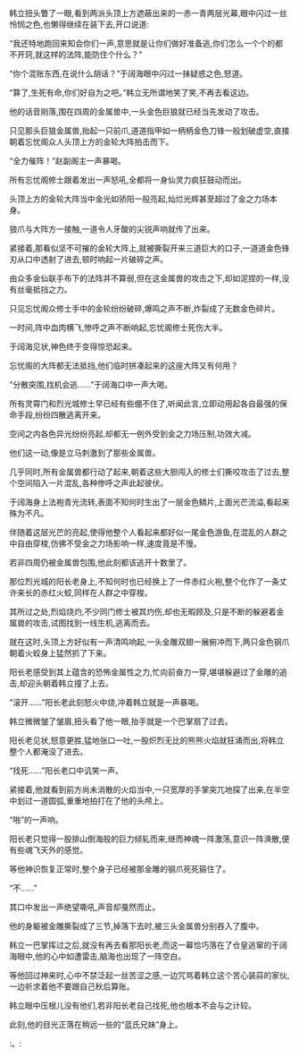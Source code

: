 
韩立扭头瞥了一眼,看到两派头顶上方遮蔽出来的一赤一青两层光幕,眼中闪过一丝怜悯之色,也懒得继续在装下去,开口说道:

“我还特地跑回来知会你们一声,意思就是让你们做好准备逃,你们怎么一个个的都不开窍,就这样的法阵,能防住个什么？”

“你个混账东西,在说什么胡话？”于阔海眼中闪过一抹疑惑之色,怒道。

“算了,生死有命,你们好自为之吧。”韩立无所谓地笑了笑,不再去看这边。

他的话音刚落,围在四周的金属兽中,一头金色巨狼就已经当先发动了攻击。

只见那头巨狼金属兽,抬起一只前爪,道道指甲如一柄柄金色刀锋一般划破虚空,直接朝着忘忧阁众人头顶上方的金轮大阵拍击而下。

“全力催阵！”赵副阁主一声暴喝。

所有忘忧阁修士跟着发出一声怒吼,全都将一身仙灵力疯狂鼓动而出。

头顶上方的金轮大阵当中金光如骄阳一般亮起,灿烂光辉甚至超过了金之力场本身。

狼爪与大阵方一接触,一道令人牙酸的尖锐声响就传了出来。

紧接着,那看似坚不可摧的金轮大阵上,就被撕裂开来三道巨大的口子,一道道金色锋刃从口中透射了进去,顿时响起一片破碎之声。

由众多金仙联手布下的法阵并不算弱,但在这金属兽的攻击之下,却如泥捏的一样,没有丝毫抵挡之力。

只见忘忧阁众修士手中的金轮纷纷破碎,爆鸣之声不断,炸裂成了无数金色碎片。

一时间,阵中血肉横飞,惨呼之声不断响起,忘忧阁修士死伤大半。

于阔海见状,神色终于变得惊恐起来。

忘忧阁的大阵都无法抵挡,他们临时拼凑起来的这座大阵又有何用？

“分散突围,找机会逃……”于阔海口中一声大喝。

所有灵霄门和烈光城修士早已经有些绷不住了,听闻此言,立即动用起各自最强的保命手段,纷纷四散逃离开来。

空间之内各色异光纷纷亮起,却都无一例外受到金之力场压制,功效大减。

他们这一动,像是立马刺激到了那些金属兽。

几乎同时,所有金属兽都行动了起来,朝着这些大胆闯入的修士们撕咬攻击了过去,整个空间陷入一片混乱,各种惨呼之声此起彼伏。

于阔海身上法袍青光流转,表面不知何时生出了一层金色鳞片,上面光芒流溢,看起来殊为不凡。

伴随着这层光芒的亮起,使得他整个人看起来都好似一尾金色游鱼,在混乱的人群之中自由穿梭,仿佛不受金之力场影响一样,速度竟是不慢。

若非四周仍被金属兽包围,他此刻都该逃开十数里了。

那位烈光城的阳长老身上,不知何时也已经换上了一件赤红火袍,整个化作了一条丈许来长的赤红火蛟,同样在人群之中穿梭。

其所过之处,烈焰烧灼,不少同门修士被其灼伤,却也无暇顾及,只是不断的躲避着金属兽的攻击,试图找到一线生机,逃离而去。

就在这时,头顶上方好似有一声清鸣响起,一头金雕双翅一展俯冲而下,两只金色钢爪朝着火蛟身上猛然抓了下来。

阳长老感受到其上蕴含的恐怖金属性之力,忙向前奋力一穿,堪堪躲避过了金雕的追击,却迎头朝着韩立撞了上去。

“滚开……”阳长老此刻怒火中烧,冲着韩立就是一声暴喝。

韩立微微皱了皱眉,扭头看了他一眼,抬手就是一个巴掌扇了过去。

阳长老见状,怒意更胜,猛地张口一吐,一股炽烈无比的熊熊火焰就狂涌而出,将韩立整个人都淹没了进去。

“找死……”阳长老口中讥笑一声。

紧接着,他就看到前方尚未消散的火焰当中,一只宽厚的手掌突兀地探了出来,在半空中划过一道圆弧,重重地拍打在了他的头颅上。

“啪”的一声响。

阳长老只觉得一股排山倒海般的巨力倾轧而来,继而神魂一阵激荡,意识一阵涣散,便有些魂飞天外的感觉。

等他神识恢复正常时,整个身子已经被那金雕的钢爪死死箍住了。

“不……”

其口中发出一声绝望嘶吼,声音却戛然而止。

他的身躯被金雕撕裂成了三节,掉落下去时,被三头金属兽分别吞入了腹中。

韩立一巴掌挥过之后,就没有再去看那阳长老,而这一幕恰巧落在了仓皇逃窜的于阔海眼中,他的心中如遭雷击,脑海也出现了一阵空白。

等他回过神来时,心中不禁泛起一丝苦涩之感,一边咒骂着韩立这个苦心装蒜的家伙,一边祈求着他不要跟自己秋后算账。

韩立眼中压根儿没有他们,若非阳长老自己找死,他也根本不会与之计较。

此刻,他的目光正落在稍远一些的“蓝氏兄妹”身上。

:。: